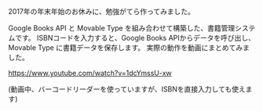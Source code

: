 2017年の年末年始のお休みに、勉強がてら作ってみました。

Google Books API と Movable Type を組み合わせて構築した、書籍管理システムです。
ISBNコードを入力すると、Google Books APIからデータを呼び出し、Movable Type に書籍データを保存します。
実際の動作を動画にまとめてみました。

https://www.youtube.com/watch?v=1dcYmssU-xw

(動画中、バーコードリーダーを使っていますが、ISBNを直接入力しても使えます)
